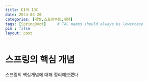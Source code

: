 ```yaml
---
title: DI와 IOC
date: 2024-04-20
categories: [개발,스프링부트,개념]
tags: [SpringBoot]     # TAG names should always be lowercase
pin : false
layout: post
---
```



# 스프링의 핵심 개념
스프링의 핵심개념에 대해 정리해보겠다
## 
